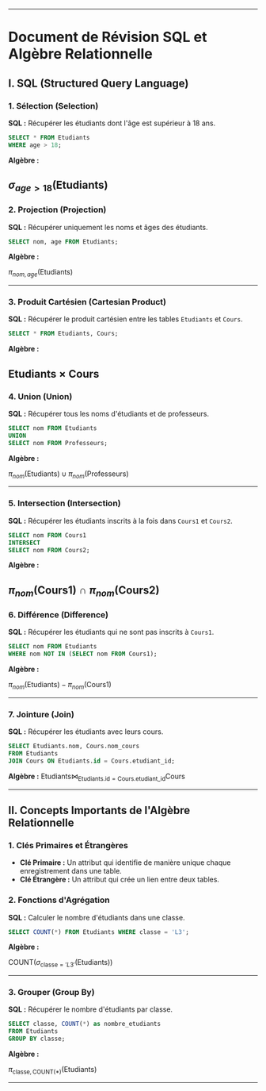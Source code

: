 
---

# **Document de Révision SQL et Algèbre Relationnelle**

## **I. SQL (Structured Query Language)**

### 1. **Sélection (Selection)**

**SQL :** Récupérer les étudiants dont l'âge est supérieur à 18 ans.

```sql
SELECT * FROM Etudiants
WHERE age > 18;
```

**Algèbre :** 

$\sigma_{age > 18}(\text{Etudiants})$
---

### 2. **Projection (Projection)**

**SQL :** Récupérer uniquement les noms et âges des étudiants.

```sql
SELECT nom, age FROM Etudiants;
```

**Algèbre :** 

$\pi_{nom, age}(\text{Etudiants})$

---

### 3. **Produit Cartésien (Cartesian Product)**

**SQL :** Récupérer le produit cartésien entre les tables `Etudiants` et `Cours`.

```sql
SELECT * FROM Etudiants, Cours;
```

**Algèbre :** 

$\text{Etudiants} \times \text{Cours}$
---

### 4. **Union (Union)**

**SQL :** Récupérer tous les noms d'étudiants et de professeurs.

```sql
SELECT nom FROM Etudiants
UNION
SELECT nom FROM Professeurs;
```

**Algèbre :** 

$\pi_{nom}(\text{Etudiants}) \cup \pi_{nom}(\text{Professeurs})$

---

### 5. **Intersection (Intersection)**

**SQL :** Récupérer les étudiants inscrits à la fois dans `Cours1` et `Cours2`.

```sql
SELECT nom FROM Cours1
INTERSECT
SELECT nom FROM Cours2;
```

**Algèbre :** 

$\pi_{nom}(\text{Cours1}) \cap \pi_{nom}(\text{Cours2})$
---

### 6. **Différence (Difference)**

**SQL :** Récupérer les étudiants qui ne sont pas inscrits à `Cours1`.

```sql
SELECT nom FROM Etudiants
WHERE nom NOT IN (SELECT nom FROM Cours1);
```

**Algèbre :** 

$\pi_{nom}(\text{Etudiants}) - \pi_{nom}(\text{Cours1})$

---

### 7. **Jointure (Join)**

**SQL :** Récupérer les étudiants avec leurs cours.

```sql
SELECT Etudiants.nom, Cours.nom_cours
FROM Etudiants
JOIN Cours ON Etudiants.id = Cours.etudiant_id;
```

**Algèbre :** 
$\text{Etudiants} \bowtie_{\text{Etudiants.id} = \text{Cours.etudiant\_id}} \text{Cours}$

---

## **II. Concepts Importants de l'Algèbre Relationnelle**

### 1. **Clés Primaires et Étrangères**

- **Clé Primaire :** Un attribut qui identifie de manière unique chaque enregistrement dans une table.
- **Clé Étrangère :** Un attribut qui crée un lien entre deux tables.

### 2. **Fonctions d'Agrégation**

**SQL :** Calculer le nombre d'étudiants dans une classe.

```sql
SELECT COUNT(*) FROM Etudiants WHERE classe = 'L3';
```

**Algèbre :** 

$\text{COUNT}(\sigma_{\text{classe} = 'L3'}(\text{Etudiants}))$

---

### 3. **Grouper (Group By)**

**SQL :** Récupérer le nombre d'étudiants par classe.

```sql
SELECT classe, COUNT(*) as nombre_etudiants
FROM Etudiants
GROUP BY classe;
```

**Algèbre :** 

$\pi_{\text{classe}, \text{COUNT(*)}}(\text{Etudiants})$ 

---
